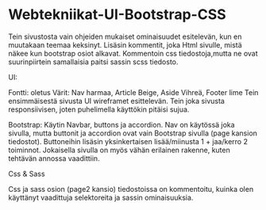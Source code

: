 # Webtekniikat-UI-Bootstrap-CSS

Tein sivustosta vain ohjeiden mukaiset ominaisuudet esitelevän, kun en muutakaan teemaa keksinyt. Lisäsin kommentit, joka Html sivulle, mistä näkee kun bootstrap osiot alkavat. Kommentoin css tiedostoja,mutta ne ovat suurinpiirtein samallaisia paitsi sassin scss tiedosto.



UI: 

Fontti: oletus 
Värit: Nav harmaa, Article Beige, Aside Vihreä, Footer lime
Tein ensimmäisestä sivusta UI wireframet esittelevän. Tein joka sivusta responsiivisen, joten puhelimella käyttökin pitäisi sujua. 



Bootstrap: 
Käytin Navbar, buttons ja accordion. Nav on käytössä joka sivulla, mutta buttonit ja accordion ovat vain Bootstrap sivulla (page kansion tiedostot). Buttoneihin lisäsin yksinkertaisen lisää/miinusta 1 + jaa/kerro 2 toiminnot. Jokaisella sivulla on myös vähän erilainen rakenne, kuten tehtävän annossa vaadittiin.



Css & Sass 

Css ja sass osion (page2 kansio) tiedostoissa on kommentoitu, kuinka olen käyttänyt vaadittuja selektoreita ja sassin ominaisuuksia.
